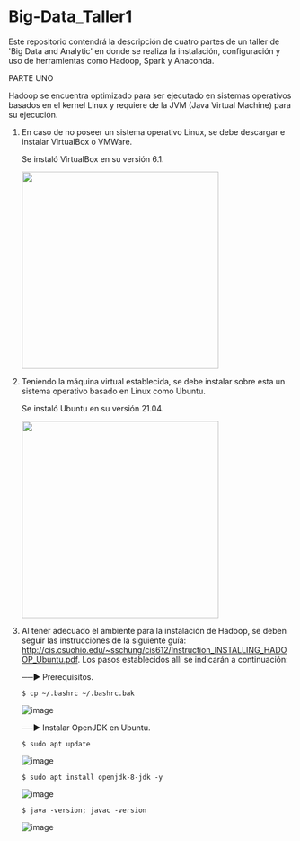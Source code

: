 # Big-Data_Taller1
Este repositorio contendrá la descripción de cuatro partes de un taller de 'Big Data and Analytic' en donde se realiza la instalación, configuración y uso de herramientas como Hadoop, Spark y Anaconda.


PARTE UNO

Hadoop se encuentra optimizado para ser ejecutado en sistemas operativos basados en el kernel Linux y requiere de la JVM (Java Virtual Machine) para su ejecución.

1. En caso de no poseer un sistema operativo Linux, se debe descargar e instalar VirtualBox o VMWare.

   Se instaló VirtualBox en su versión 6.1.

   <img src="https://user-images.githubusercontent.com/90856580/133651737-0df391a8-f5f1-4d02-9d48-2b2c51639fe3.png" width="350px" hight="100px"> 

2. Teniendo la máquina virtual establecida, se debe instalar sobre esta un sistema operativo basado en Linux como Ubuntu.

   Se instaló Ubuntu en su versión 21.04.
  
   <img src="https://user-images.githubusercontent.com/90856580/133654221-aa7125b4-4e56-4893-8d09-7003dc5c9004.png" width="350px" hight="100px"> 

3. Al tener adecuado el ambiente para la instalación de Hadoop, se deben seguir las instrucciones de la siguiente guía: http://cis.csuohio.edu/~sschung/cis612/Instruction_INSTALLING_HADOOP_Ubuntu.pdf. 
   Los pasos establecidos allí se indicarán a continuación: 
   
   ──► Prerequisitos.
   ```
   $ cp ~/.bashrc ~/.bashrc.bak    
   ```
      ![image](https://user-images.githubusercontent.com/90856580/133661619-692c7b24-20e8-423c-9fcb-0e483a1830ea.png)
      
   ──► Instalar OpenJDK en Ubuntu.
   ```
   $ sudo apt update 
   ```
   ![image](https://user-images.githubusercontent.com/90856580/133662178-63bd359b-c122-4c6b-a763-904f6b95fede.png)

   ```
   $ sudo apt install openjdk-8-jdk -y 
   ```
   ![image](https://user-images.githubusercontent.com/90856580/133663499-7761818b-2531-4867-8b91-d5d0fe1aaee4.png)

   ```
   $ java -version; javac -version
   ```
   ![image](https://user-images.githubusercontent.com/90856580/133662427-58a16aaa-25de-488f-a1cf-2167bc868bef.png)



